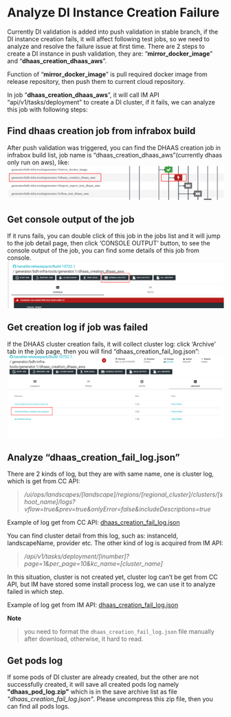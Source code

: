 # Analyze DI Instance Creation Failure

Currently DI validation is added into push validation in stable branch, if the DI instance creation fails, it will affect following test jobs, so we need to analyze and resolve the failure issue at first time.
There are 2 steps to create a DI instance in push validation, they are: “**mirror_docker_image**” and “**dhaas_creation_dhaas_aws**”.

Function of “**mirror_docker_image**” is pull required docker image from release repository, then push them to current cloud repository. 

In job “**dhaas_creation_dhaas_aws**”, it will call IM API “api/v1/tasks/deployment” to create a DI cluster, if it fails, we can analyze this job with following steps:
## Find dhaas creation job from infrabox build
After push validation was triggered, you can find the DHAAS creation job in infrabox build list, job name is “dhaas_creation_dhaas_aws”(currently dhaas only run on aws), like:
 ![](Image/AnalyzeDiInstanceCreationFailure/dhaas_job_list.png)
## Get console output of the job
If it runs fails, you can double click of this job in the jobs list and it will jump to the job detail page, then click ‘CONSOLE OUTPUT’ button, to see the console output of the job, you can find some details of this job from console. 
  ![](Image/AnalyzeDiInstanceCreationFailure/open_console.png)
## Get creation log if job was failed
If the DHAAS cluster creation fails, it will collect cluster log: click ‘Archive’ tab in the job page, then you will find “dhaas_creation_fail_log.json”: 
![](Image/AnalyzeDiInstanceCreationFailure/get_fail_log.png)
## Analyze “dhaas_creation_fail_log.json”
There are 2 kinds of log, but they are with same name, one is cluster log, which is get from CC API:
 
 > _/ui/ops/landscapes/[landscape]/regions/[regional_cluster]/clusters/[shoot_name]/logs?vflow=true&prev=true&onlyError=false&includeDescriptions=true_

Example of log get from CC API:  [dhaas_creation_fail_log.json](https://sap-my.sharepoint.com/:u:/p/kang_shi01/EYFLd21R6v9AqJ91r6O2SLcB7B5lFCahF315g4BSKImGXA?e=XShzZI)

You can find cluster detail from this log, such as: instanceId, landscapeName, provider etc. 
The other kind of log is acquired from IM API:

 > _/api/v1/tasks/deployment/[inumber]?page=1&per_page=10&kc_name=[cluster_name]_

In this situation, cluster is not created yet, cluster log can’t be get from CC API, but IM have stored some install process log, we can use it to analyze failed in which step. 

Example of log get from IM API: [dhaas_creation_fail_log.json](https://sap-my.sharepoint.com/:u:/p/kang_shi01/EdHJ0X17uCBCk7sTPIia7jIBrue_LkIHt0gZtjqf_SIXLQ?e=kjBwkH)

**Note**
> you need to format the `dhaas_creation_fail_log.json` file manually after download, otherwise, it hard to read.

## Get pods log
If some pods of DI cluster are already created, but the other are not successfully created, it will save all created pods log namely **"dhaas_pod_log.zip"** which is in the save archive list as file _"dhaas_creation_fail_log.json"_. Please uncompress  this zip file, then you can find all pods logs.
